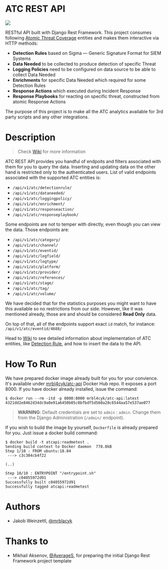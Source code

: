 # ATC REST API

![](https://github.com/atc-project/atomic-threat-coverage/raw/master/images/logo_v1.png)

RESTful API built with Django Rest Framework. This project consumes following [Atomic Threat Coverage](https://github.com/atc-project/atomic-threat-coverage) entities and makes them interactive via HTTP methods:

- **Detection Rules** based on Sigma — Generic Signature Format for SIEM Systems
- **Data Needed** to be collected to produce detection of specific Threat
- **Logging Policies** need to be configured on data source to be able to collect Data Needed
- **Enrichments** for specific Data Needed which required for some Detection Rules
- **Response Actions** which executed during Incident Response
- **Response Playbooks** for reacting on specific threat, constructed from atomic Response Actions

The purpose of this project is to make all the ATC analytics available for 3rd party scripts and any other integrations.

# Description

> Check [Wiki](https://github.com/atc-project/atc-api/wiki) for more information

ATC REST API provides you handful of endpoits and filters associated with them for you to query the data. Inserting and updating data on the other hand is restricted only to the authenticated users. List of valid endpoints associated with the supported ATC entities is:

* `/api/v1/atc/detectionrule/`
* `/api/v1/atc/dataneeded/`
* `/api/v1/atc/loggingpolicy/`
* `/api/v1/atc/enrichment/`
* `/api/v1/atc/responseaction/`
* `/api/v1/atc/responseplaybook/`

Some endpoints are not to temper with directly, even though you can view the data. Those endpoints are:

* `/api/v1/atc/category/`
* `/api/v1/atc/channel/`
* `/api/v1/atc/eventid/`
* `/api/v1/atc/logfield/`
* `/api/v1/atc/logtype/`
* `/api/v1/atc/platform/`
* `/api/v1/atc/provider/`
* `/api/v1/atc/references/`
* `/api/v1/atc/stage/`
* `/api/v1/atc/tag/`
* `/api/v1/atc/volume/`

We have decided that for the statistics purposes you might want to have this available so no restrictions from our side. However, like it was mentioned already, those are and should be considered **Read Only** data.

On top of that, all of the endpoints support exact `id` match, for instance: `/api/v1/atc/eventid/4688/`

Head to [Wiki](https://github.com/atc-project/atc-api/wiki) to see detailed information about implementation of ATC entities, like [Detection Rule](https://github.com/atc-project/atc-api/wiki/Detection-Rule), and how to insert the data to the API.

# How To Run

We have prepared docker image already built for you for your convience. It's available under [mrbl4cyk/atc-api](https://hub.docker.com/r/mrbl4cyk/atc-api) Docker Hub repo. It exposes a port 8000. If you have docker already installed, issue the command:

```
$ docker run --rm -itd -p 8000:8000 mrbl4cyk/atc-api:latest
4321dd2e8462d34dc9a0e91a6450b05c0bfbdf5d560a28c6544aa57e537ae077
```

> **WARNING**: Default credentials are set to `admin` : `admin`. Change them from the Django Administration (`/admin/` endpoint).

If you wish to build the image by yourself, `Dockerfile` is already prepared for you. Just issue a docker build command:

```
$ docker build -t atcapi:readmetest .
Sending build context to Docker daemon  778.8kB
Step 1/10 : FROM ubuntu:18.04
 ---> c3c304cb4f22

(..)

Step 10/10 : ENTRYPOINT "/entrypoint.sh"
 ---> c04055972d91
Successfully built c04055972d91
Successfully tagged atcapi:readmetest
```
# Authors

* Jakob Weinzettl, [@mrblacyk](https://github.com/mrblacyk)

# Thanks to

* Mikhail Aksenov, [@AverageS](https://github.com/AverageS), for preparing the initial Django Rest Framework project template
